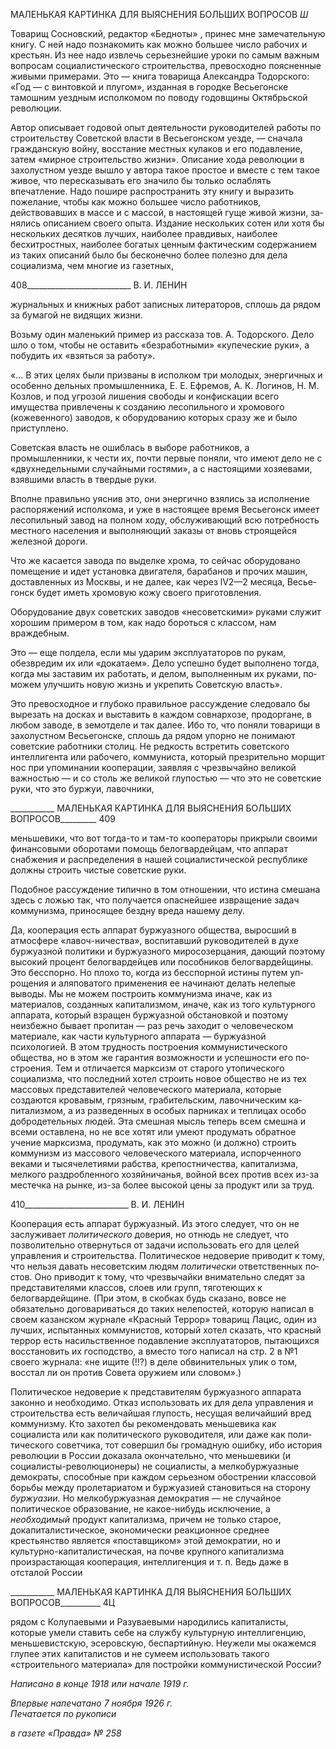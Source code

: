 МАЛЕНЬКАЯ КАРТИНКА ДЛЯ ВЫЯСНЕНИЯ БОЛЬШИХ ВОПРОСОВ _Ш_

Товарищ Сосновский, редактор «Бедноты» , принес мне замечательную книгу. С ней надо познакомить как можно большее число рабочих и крестьян. Из нее надо из­влечь серьезнейшие уроки по самым важным вопросам социалистического строитель­ства, превосходно поясненные живыми примерами. Это — книга товарища Александра Тодорского: «Год — с винтовкой и плугом», изданная в городке Весьегонске тамошним уездным исполкомом по поводу годовщины Октябрьской революции.

Автор описывает годовой опыт деятельности руководителей работы по строительст­ву Советской власти в Весьегонском уезде, — сначала гражданскую войну, восстание местных кулаков и его подавление, затем «мирное строительство жизни». Описание хода революции в захолустном уезде вышло у автора такое простое и вместе с тем та­кое живое, что пересказывать его значило бы только ослаблять впечатление. Надо по­шире распространить эту книгу и выразить пожелание, чтобы как можно большее чис­ло работников, действовавших в массе и с массой, в настоящей гуще живой жизни, за­нялись описанием своего опыта. Издание нескольких сотен или хотя бы нескольких де­сятков лучших, наиболее правдивых, наиболее бесхитростных, наиболее богатых цен­ным фактическим содержанием из таких описаний было бы бесконечно более полезно для дела социализма, чем многие из газетных,

  

408__________________________ В. И. ЛЕНИН

журнальных и книжных работ записных литераторов, сплошь да рядом за бумагой не видящих жизни.

Возьму один маленький пример из рассказа тов. А. Тодорского. Дело шло о том, чтобы не оставить «безработными» «купеческие руки», а побудить их «взяться за рабо­ту».

«... В этих целях были призваны в исполком три молодых, энергичных и особенно дельных промыш­ленника, Е. Е. Ефремов, А. К. Логинов, Η. Μ. Козлов, и под угрозой лишения свободы и конфискации всего имущества привлечены к созданию лесопильного и хромового (кожевенного) заводов, к оборудо­ванию которых сразу же и было приступлено.

Советская власть не ошиблась в выборе работников, а промышленники, к чести их, почти первые по­няли, что имеют дело не с «двухнедельными случайными гостями», а с настоящими хозяевами, взявши­ми власть в твердые руки.

Вполне правильно уяснив это, они энергично взялись за исполнение распоряжений исполкома, и уже в настоящее время Весьегонск имеет лесопильный завод на полном ходу, обслуживающий всю потреб­ность местного населения и выполняющий заказы от вновь строящейся железной дороги.

Что же касается завода по выделке хрома, то сейчас оборудовано помещение и идет установка двига­теля, барабанов и прочих машин, доставленных из Москвы, и не далее, как через lV2—2 месяца, Весье­гонск будет иметь хромовую кожу своего приготовления.

Оборудование двух советских заводов «несоветскими» руками служит хорошим примером в том, как надо бороться с классом, нам враждебным.

Это — еще полдела, если мы ударим эксплуататоров по рукам, обезвредим их или «докатаем». Дело успешно будет выполнено тогда, когда мы заставим их работать, и делом, выполненным их руками, по­можем улучшить новую жизнь и укрепить Советскую власть».

Это превосходное и глубоко правильное рассуждение следовало бы вырезать на дос­ках и выставить в каждом совнархозе, продоргане, в любом заводе, в земотделе и так далее. Ибо то, что поняли товарищи в захолустном Весьегонске, сплошь да рядом упорно не понимают советские работники столиц. Не редкость встретить советского интеллигента или рабочего, коммуниста, который презрительно морщит нос при упо­минании кооперации, заявляя с чрезвычайно великой важностью — и со столь же вели­кой глупостью — что это не советские руки, что это буржуи, лавочники,

  

___________ МАЛЕНЬКАЯ КАРТИНКА ДЛЯ ВЫЯСНЕНИЯ БОЛЬШИХ ВОПРОСОВ_________ 409

меньшевики, что вот тогда-то и там-то кооператоры прикрыли своими финансовыми оборотами помощь белогвардейцам, что аппарат снабжения и распределения в нашей социалистической республике должны строить чистые советские руки.

Подобное рассуждение типично в том отношении, что истина смешана здесь с ло­жью так, что получается опаснейшее извращение задач коммунизма, приносящее безд­ну вреда нашему делу.

Да, кооперация есть аппарат буржуазного общества, выросший в атмосфере «лавоч-ничества», воспитавший руководителей в духе буржуазной политики и буржуазного миросозерцания, дающий поэтому высокий процент белогвардейцев или пособников белогвардейщины. Это бесспорно. Но плохо то, когда из бесспорной истины путем уп­рощения и аляповатого применения ее начинают делать нелепые выводы. Мы не можем построить коммунизма иначе, как из материалов, созданных капитализмом, иначе, как из того культурного аппарата, который взращен буржуазной обстановкой и поэтому неизбежно бывает пропитан — раз речь заходит о человеческом материале, как части культурного аппарата — буржуазной психологией. В этом трудность построения ком­мунистического общества, но в этом же гарантия возможности и успешности его по­строения. Тем и отличается марксизм от старого утопического социализма, что послед­ний хотел строить новое общество не из тех массовых представителей человеческого материала, которые создаются кровавым, грязным, грабительским, лавочническим ка­питализмом, а из разведенных в особых парниках и теплицах особо добродетельных людей. Эта смешная мысль теперь всем смешна и всеми оставлена, но не все хотят или умеют продумать обратное учение марксизма, продумать, как это можно (и должно) строить коммунизм из массового человеческого материала, испорченного веками и ты­сячелетиями рабства, крепостничества, капитализма, мелкого раздробленного хозяйни­чанья, войной всех против всех из-за местечка на рынке, из-за более высокой цены за продукт или за труд.

  

410__________________________ В. И. ЛЕНИН

Кооперация есть аппарат буржуазный. Из этого следует, что он не заслуживает _по­литического_ доверия, но отнюдь не следует, что позволительно отвернуться от задачи использовать его для целей управления и строительства. Политическое недоверие при­водит к тому, что нельзя давать несоветским людям _политически_ ответственных по­стов. Оно приводит к тому, что чрезвычайки внимательно следят за представителями классов, слоев или групп, тяготеющих к белогвардейщине. (При этом, в скобках будь сказано, вовсе не обязательно договариваться до таких нелепостей, которую написал в своем казанском журнале «Красный Террор» товарищ Лацис, один из лучших, испы­танных коммунистов, который хотел сказать, что красный террор есть насильственное подавление эксплуататоров, пытающихся восстановить их господство, а вместо того написал на стр. 2 в №1 своего журнала: «не ищите (!!?) в деле обвинительных улик о том, восстал ли он против Совета оружием или словом».)

Политическое недоверие к представителям буржуазного аппарата законно и необхо­димо. Отказ использовать их для дела управления и строительства есть величайшая глупость, несущая величайший вред коммунизму. Кто захотел бы рекомендовать меньшевика как социалиста или как политического руководителя, или даже как поли­тического советчика, тот совершил бы громадную ошибку, ибо история революции в России доказала окончательно, что меньшевики (и социалисты-революционеры) не со­циалисты, а мелкобуржуазные демократы, способные при каждом серьезном обостре­нии классовой борьбы между пролетариатом и буржуазией становиться на сторону _буржуазии._ Но мелкобуржуазная демократия — не случайное политическое образова­ние, не какое-нибудь исключение, а _необходимый_ продукт капитализма, причем не только старое, докапиталистическое, экономически реакционное среднее крестьянство является «поставщиком» этой демократии, но и культурно-капиталистическая, на почве крупного капитализма произрастающая кооперация, интеллигенция и т. п. Ведь даже в отсталой России

  

___________ МАЛЕНЬКАЯ КАРТИНКА ДЛЯ ВЫЯСНЕНИЯ БОЛЬШИХ ВОПРОСОВ__________ 4Ц

рядом с Колупаевыми и Разуваевыми народились капиталисты, которые умели ставить себе на службу культурную интеллигенцию, меньшевистскую, эсеровскую, беспартий­ную. Неужели мы окажемся глупее этих капиталистов и не сумеем использовать такого «строительного материала» для постройки коммунистической России?

_Написано в конце 1918 или начале 1919 г._

_Впервые напечатано 7 ноября 1926 г.                                                       Печатается по рукописи_

_в газете «Правда» № 258_